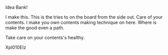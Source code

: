 Idea Bank!

I make this.
This is the tries to on the board from the side out.
Care of your contents.
I make you own contents making technique on here.
Where is make the good even a path.

Take care on your contents's healthy.

Xpl010Elz
